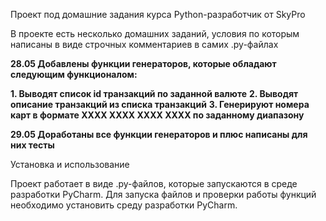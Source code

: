 Проект под домашние задания курса Python-разработчик от SkyPro

В проекте есть несколько домашних заданий, условия по которым написаны в виде строчных комментариев в самих .py-файлах

**28.05 Добавлены функции генераторов, которые обладают следующим функционалом:**

**1. Выводят список id транзакций по заданной валюте**
**2. Выводят описание транзакций из списка транзакций**
**3. Генерируют номера карт в формате ХХХХ ХХХХ ХХХХ ХХХХ по заданному диапазону**

**29.05 Доработаны все функции генераторов и плюс написаны для них тесты**



Установка и использование

Проект работает в виде .py-файлов, которые запускаются в среде разработки PyCharm. Для запуска файлов и проверки работы функций необходимо установить среду разработки PyCharm.

